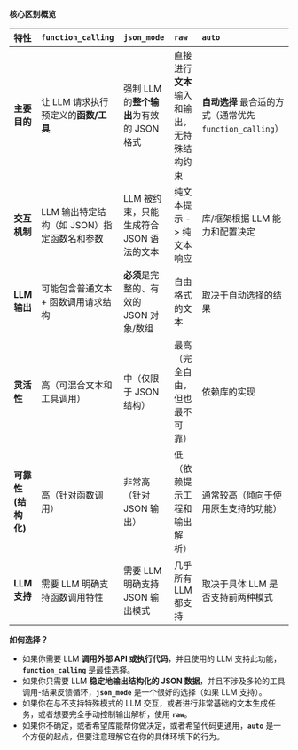 

**核心区别概览**

| 特性            | `function_calling`         | `json_mode`                  | `raw`                   | `auto`                                   |
| :------------ | :------------------------- | :--------------------------- | :---------------------- | :--------------------------------------- |
| **主要目的**      | 让 LLM 请求执行预定义的**函数/工具**    | 强制 LLM 的**整个输出**为有效的 JSON 格式 | 直接进行**文本**输入和输出，无特殊结构约束 | **自动选择** 最合适的方式（通常优先 `function_calling`） |
| **交互机制**      | LLM 输出特定结构（如 JSON）指定函数名和参数 | LLM 被约束，只能生成符合 JSON 语法的文本    | 纯文本提示 -> 纯文本响应          | 库/框架根据 LLM 能力和配置决定                       |
| **LLM 输出**    | 可能包含普通文本 + 函数调用请求结构        | **必须**是完整的、有效的 JSON 对象/数组    | 自由格式的文本                 | 取决于自动选择的结果                               |
| **灵活性**       | 高（可混合文本和工具调用）              | 中（仅限于 JSON 结构）               | 最高（完全自由，但也最不可靠）         | 依赖库的实现                                   |
| **可靠性 (结构化)** | 高（针对函数调用）                  | 非常高（针对 JSON 输出）              | 低（依赖提示工程和输出解析）          | 通常较高（倾向于使用原生支持的功能）                       |
| **LLM 支持**    | 需要 LLM 明确支持函数调用特性          | 需要 LLM 明确支持 JSON 输出模式        | 几乎所有 LLM 都支持            | 取决于具体 LLM 是否支持前两种模式                      |

**如何选择？**

*   如果你需要 LLM **调用外部 API 或执行代码**，并且使用的 LLM 支持此功能，**`function_calling`** 是最佳选择。
*   如果你只需要 LLM **稳定地输出结构化的 JSON 数据**，并且不涉及多轮的工具调用-结果反馈循环，**`json_mode`** 是一个很好的选择（如果 LLM 支持）。
*   如果你在与不支持特殊模式的 LLM 交互，或者进行非常基础的文本生成任务，或者想要完全手动控制输出解析，使用 **`raw`**。
*   如果你不确定，或者希望库能帮你做决定，或者希望代码更通用，**`auto`** 是一个方便的起点，但要注意理解它在你的具体环境下的行为。

